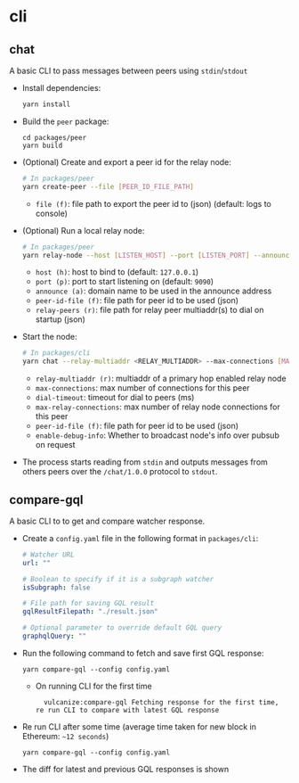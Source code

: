 # cli

## chat

A basic CLI to pass messages between peers using `stdin`/`stdout`

* Install dependencies:

  ```bash
  yarn install
  ```

* Build the `peer` package:

  ```
  cd packages/peer
  yarn build
  ```

* (Optional) Create and export a peer id for the relay node:

  ```bash
  # In packages/peer
  yarn create-peer --file [PEER_ID_FILE_PATH]
  ```

  * `file (f)`: file path to export the peer id to (json) (default: logs to console)

* (Optional) Run a local relay node:

  ```bash
  # In packages/peer
  yarn relay-node --host [LISTEN_HOST] --port [LISTEN_PORT] --announce [ANNOUNCE_DOMAIN] --peer-id-file [PEER_ID_FILE_PATH] --relay-peers [RELAY_PEERS_FILE_PATH]
  ```

  * `host (h)`: host to bind to (default: `127.0.0.1`)
  * `port (p)`: port to start listening on (default: `9090`)
  * `announce (a)`: domain name to be used in the announce address
  * `peer-id-file (f)`: file path for peer id to be used (json)
  * `relay-peers (r)`: file path for relay peer multiaddr(s) to dial on startup (json)

* Start the node:

  ```bash
  # In packages/cli
  yarn chat --relay-multiaddr <RELAY_MULTIADDR> --max-connections [MAX_CONNECTIONS] --dial-timeout [DIAL_TIMEOUT] --max-relay-connections [MAX_RELAY_CONNECTIONS] --peer-id-file [PEER_ID_FILE_PATH] --enable-debug-info [ENABLE_DEBUG_INFO]
  ```

  * `relay-multiaddr (r)`: multiaddr of a primary hop enabled relay node
  * `max-connections`: max number of connections for this peer
  * `dial-timeout`: timeout for dial to peers (ms)
  * `max-relay-connections`: max number of relay node connections for this peer
  * `peer-id-file (f)`: file path for peer id to be used (json)
  * `enable-debug-info`: Whether to broadcast node's info over pubsub on request

* The process starts reading from `stdin` and outputs messages from others peers over the `/chat/1.0.0` protocol to `stdout`.

## compare-gql

A basic CLI to to get and compare watcher response.

* Create a `config.yaml` file in the following format in `packages/cli`:

  ```yaml
  # Watcher URL
  url: ""

  # Boolean to specify if it is a subgraph watcher
  isSubgraph: false

  # File path for saving GQL result
  gqlResultFilepath: "./result.json"

  # Optional parameter to override default GQL query
  graphqlQuery: ""
  ```

* Run the following command to fetch and save first GQL response:

  ```
  yarn compare-gql --config config.yaml
  ```

  * On running CLI for the first time

    ```
      vulcanize:compare-gql Fetching response for the first time, re run CLI to compare with latest GQL response
    ```

* Re run CLI after some time (average time taken for new block in Ethereum: `~12 seconds`)

  ```
  yarn compare-gql --config config.yaml
  ```

* The diff for latest and previous GQL responses is shown
